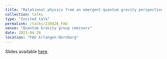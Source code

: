 ```yaml
---
title: "Relational physics from an emergent quantum gravity perspectivey"
collection: talks
type: "Invited talk"
permalink: /talks/230426_FAU
venue: "Quantum Gravity group seminars"
date: 2023-04-26
location: "FAU Erlangen-Nürnberg"
---
```


Slides available [here](http://marchetti-luca.github.io/files/230426_FAU_slides.pdf).
